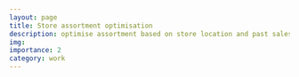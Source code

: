 ```yaml
---
layout: page
title: Store assortment optimisation
description: optimise assortment based on store location and past sales
img:
importance: 2
category: work
---
```



